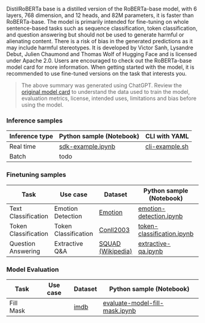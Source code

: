 DistilRoBERTa base is a distilled version of the RoBERTa-base model, with 6 layers, 768 dimension, and 12 heads, and 82M parameters, it is faster than RoBERTa-base. The model is primarily intended for fine-tuning on whole sentence-based tasks such as sequence classification, token classification, and question answering but should not be used to generate harmful or alienating content. There is a risk of bias in the generated predictions as it may include harmful stereotypes. It is developed by Victor Sanh, Lysandre Debut, Julien Chaumond and Thomas Wolf of Hugging Face and is licensed under Apache 2.0. Users are encouraged to check out the RoBERTa-base model card for more information. When getting started with the model, it is recommended to use fine-tuned versions on the task that interests you.

> The above summary was generated using ChatGPT. Review the [original model card](https://huggingface.co/distilroberta-base) to understand the data used to train the model, evaluation metrics, license, intended uses, limitations and bias before using the model.

### Inference samples

Inference type|Python sample (Notebook)|CLI with YAML
|--|--|--|
Real time|[sdk-example.ipynb](https://aka.ms/azureml-infer-sdk)|[cli-example.sh](https://aka.ms/azureml-infer-cli)
Batch | todo


### Finetuning samples

Task|Use case|Dataset|Python sample (Notebook)|CLI with YAML
|---|--|--|--|--|
Text Classification|Emotion Detection|[Emotion](https://huggingface.co/datasets/dair-ai/emotion)|[emotion-detection.ipynb](https://aka.ms/azureml-ft-sdk-emotion-detection)|[emotion-detection.sh](https://aka.ms/azureml-ft-cli-emotion-detection)
Token Classification|Token Classification|[Conll2003](https://huggingface.co/datasets/conll2003)|[token-classification.ipynb](https://aka.ms/azureml-ft-sdk-token-classification)|[token-classification.sh](https://aka.ms/azureml-ft-cli-token-classification)
Question Answering|Extractive Q&A|[SQUAD (Wikipedia)](https://huggingface.co/datasets/squad)|[extractive-qa.ipynb](https://aka.ms/azureml-ft-sdk-extractive-qa)|[extractive-qa.sh](https://aka.ms/azureml-ft-cli-extractive-qa)


### Model Evaluation

|Task|Use case|Dataset|Python sample (Notebook)|
|---|--|--|--|
|Fill Mask||[imdb](https://huggingface.co/datasets/imdb)|[evaluate-model-fill-mask.ipynb](https://aka.ms/azureml-eval-sdk-fill-mask/)|





